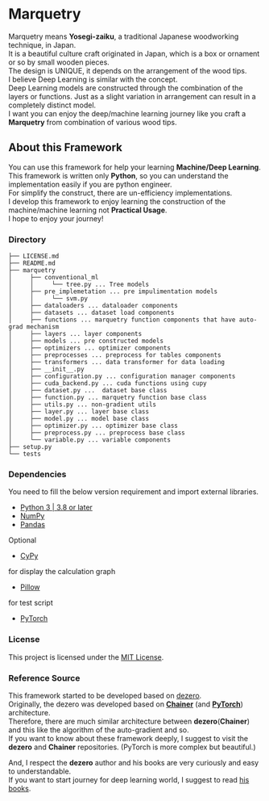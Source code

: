 # Marquetry
Marquetry means **Yosegi-zaiku**, a traditional Japanese woodworking technique, in Japan.  
It is a beautiful culture craft originated in Japan, which is a box or ornament or so by small wooden pieces.  
The design is UNIQUE, it depends on the arrangement of the wood tips.  
I believe Deep Learning is similar with the concept.  
Deep Learning models are constructed through the combination of the layers or functions. 
Just as a slight variation in arrangement can result in a completely distinct model.  
I want you can enjoy the deep/machine learning journey like 
you craft a **Marquetry** from combination of various wood tips. 

## About this Framework
You can use this framework for help your learning **Machine/Deep Learning**.  
This framework is written only **Python**, so you can understand the implementation easily if you are python engineer.  
For simplify the construct, there are un-efficiency implementations.  
I develop this framework to enjoy learning the construction of the machine/machine learning not **Practical Usage**.  
I hope to enjoy your journey!  

### Directory
```
├── LICENSE.md
├── README.md
├── marquetry
│     ├── conventional_ml
│     │     └── tree.py ... Tree models
│     ├── pre_implemetation ... pre impulimentation models
│     │     └── svm.py
│     ├── dataloaders ... dataloader components
│     ├── datasets ... dataset load components
│     ├── functions ... marquetry function components that have auto-grad mechanism
│     ├── layers ... layer components
│     ├── models ... pre constructed models
│     ├── optimizers ... optimizer components
│     ├── preprocesses ... preprocess for tables components
│     ├── transformers ... data transformer for data loading
│     ├── __init__.py
│     ├── configuration.py ... configuration manager components
│     ├── cuda_backend.py ... cuda functions using cupy
│     ├── dataset.py ...  dataset base class
│     ├── function.py ... marquetry function base class 
│     ├── utils.py ... non-gradient utils
│     ├── layer.py ... layer base class
│     ├── model.py ... model base class
│     ├── optimizer.py ... optimizer base class
│     ├── preprocess.py ... preprocess base class
│     └── variable.py ... variable components
├── setup.py
└── tests

```

### Dependencies
You need to fill the below version requirement and import external libraries. 

 - [Python 3 | 3.8 or later](https://docs.python.org/3/)
 - [NumPy](https://numpy.org/)
 - [Pandas](https://pandas.pydata.org/)

Optional
 - [CyPy](https://cupy.dev/)

for display the calculation graph
 - [Pillow](https://pillow.readthedocs.io/en/stable/)

for test script
 - [PyTorch](https://pytorch.org/)


### License
This project is licensed under the [MIT License](LICENSE.md).


### Reference Source
This framework started to be developed based on [dezero](https://github.com/oreilly-japan/deep-learning-from-scratch-3).  
Originally, the dezero was developed based on **[Chainer](https://tutorials.chainer.org/ja/)**
(and **[PyTorch](https://pytorch.org/)**) architecture.   
Therefore, there are much similar architecture between **dezero**(**Chainer**) and 
this like the algorithm of the auto-gradient and so.  
If you want to know about these framework deeply, I suggest to visit the **dezero** and **Chainer** repositories. 
(PyTorch is more complex but beautiful.)

And, I respect the **dezero** author and his books are very curiously and easy to understandable.  
If you want to start journey for deep learning world, I suggest to read [his books](https://www.oreilly.co.jp/books/9784873117584/).  
